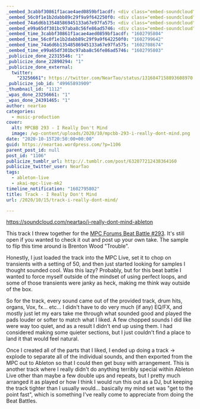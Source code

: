 ```yaml
---
_oembed_3cabbf30861f1acae4aed0859bf1acdf: <div class="embed-soundcloud"><iframe title="MPC BB 293 - I Really Don&#039;t Mind by NearTao" width="584" height="400" scrolling="no" frameborder="no" src="https://w.soundcloud.com/player/?visual=true&url=https%3A%2F%2Fapi.soundcloud.com%2Ftracks%2F909980209&show_artwork=true&maxwidth=584&maxheight=876&dnt=1"></iframe></div>
_oembed_56c0f1e1b2dabb89c29f9a9f642250f0: <div class="embed-soundcloud"><iframe title="MPC BB 293 - I Really Don&#039;t Mind by NearTao" width="500" height="400" scrolling="no" frameborder="no" src="https://w.soundcloud.com/player/?visual=true&url=https%3A%2F%2Fapi.soundcloud.com%2Ftracks%2F909980209&show_artwork=true&maxwidth=500&maxheight=750&dnt=1"></iframe></div>
_oembed_74a6d6b13548586945133a67e97fa575: <div class="embed-soundcloud"><iframe title="MPC BB 293 - I Really Don&#039;t Mind by NearTao" width="750" height="400" scrolling="no" frameborder="no" src="https://w.soundcloud.com/player/?visual=true&url=https%3A%2F%2Fapi.soundcloud.com%2Ftracks%2F909980209&show_artwork=true&maxwidth=750&maxheight=1000&dnt=1"></iframe></div>
_oembed_e99a65df301bc97aba8c56fe86ad5746: <div class="embed-soundcloud"><iframe title="MPC BB 293 - I Really Don&#039;t Mind by NearTao" width="940" height="400" scrolling="no" frameborder="no" src="https://w.soundcloud.com/player/?visual=true&url=https%3A%2F%2Fapi.soundcloud.com%2Ftracks%2F909980209&show_artwork=true&maxwidth=940&maxheight=1000&dnt=1"></iframe></div>
_oembed_time_3cabbf30861f1acae4aed0859bf1acdf: "1602795804"
_oembed_time_56c0f1e1b2dabb89c29f9a9f642250f0: "1602799642"
_oembed_time_74a6d6b13548586945133a67e97fa575: "1602708674"
_oembed_time_e99a65df301bc97aba8c56fe86ad5746: "1602795803"
_publicize_done_22315546: "1"
_publicize_done_22890294: "1"
_publicize_done_external:
  twitter:
    "23256661": https://twitter.com/NearTao/status/1316847158893608970
_publicize_job_id: "49965893909"
_thumbnail_id: "1112"
_wpas_done_23256661: "1"
_wpas_done_24391465: "1"
author: neartao
categories:
  - music-production
cover:
  alt: MPCBB 293 - I Really Don't Mind
  image: /wp-content/uploads/2020/10/mpcbb-293-i-really-dont-mind.png
date: "2020-10-15T20:50:00+00:00"
guid: https://neartao.wordpress.com/?p=1106
parent_post_id: null
post_id: "1106"
publicize_tumblr_url: http://.tumblr.com/post/632077212438364160
publicize_twitter_user: NearTao
tags:
  - ableton-live
  - akai-mpc-live-mk2
timeline_notification: "1602795802"
title: Track - I Really Don't Mind
url: /2020/10/15/track-i-really-dont-mind/

---
```

https://soundcloud.com/neartao/i-really-dont-mind-ableton

This track I threw together for the [MPC Forums Beat Battle #293](https://www.mpc-forums.com/viewtopic.php?f=40&t=204552). It's still open if you wanted to check it out and post up your own take. The sample to flip this time around is Brenton Wood "Trouble".

Honestly, I just loaded the track into the MPC Live, set it to chop on transients with a setting of 50, and then just started looking for samples I thought sounded cool. Was this lazy? Probably, but for this beat battle I wanted to force myself outside of the mindset of using perfect loops, and some of those transients were janky as heck, making me think way outside of the box.

So for the track, every sound came out of the provided track, drum hits, organs, Vox, fx... etc... I didn't have to do very much (if any) EQ/FX, and mostly just let my ears take me through what sounded good and played the pads louder or softer to match what I liked. A few chopped sounds I did like were way too quiet, and as a result I didn't end up using them. I had considered making some quieter sections, but I just couldn't find a place to land it that would feel natural.

Once I created all of the parts that I liked, I ended up doing a track -> explode to separate all of the individual sounds, and then exported from the MPC out to Ableton so that I could then get busy with arrangement. This is another track where I really didn't do anything terribly special within Ableton Live other than maybe a few double ups and repeats, but I pretty much arranged it as played or how I think I would run this out as a DJ, but keeping the track tighter than I usually would... basically my mind set was "get to the point fast", which is something I've really come to appreciate from doing the Beat Battles.
